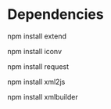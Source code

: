 Dependencies
===========
npm install extend

npm install iconv

npm install request

npm install xml2js

npm install xmlbuilder